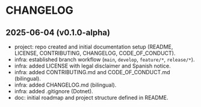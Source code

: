 # CHANGELOG

## 2025-06-04 (v0.1.0-alpha)

- project: repo created and initial documentation setup (README, LICENSE, CONTRIBUTING, CHANGELOG, CODE_OF_CONDUCT).
- infra: established branch workflow (`main`, `develop`, `feature/*`, `release/*`).
- infra: added LICENSE with legal disclaimer and Spanish notice.
- infra: added CONTRIBUTING.md and CODE_OF_CONDUCT.md (bilingual).
- infra: added CHANGELOG.md (bilingual).
- infra: added .gitignore (Dotnet).
- doc: initial roadmap and project structure defined in README.
